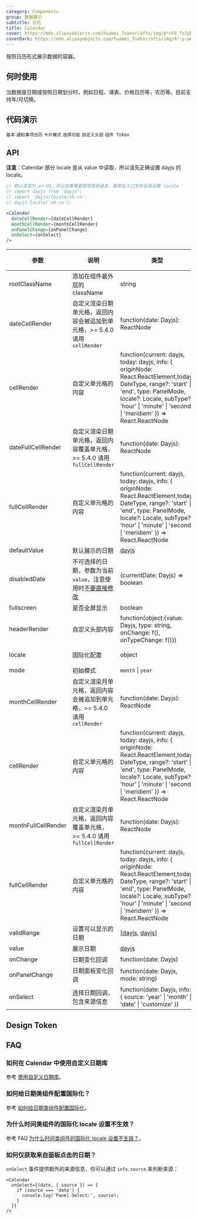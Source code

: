 ```yaml
---
category: Components
group: 数据展示
subtitle: 日历
title: Calendar
cover: https://mdn.alipayobjects.com/huamei_7uahnr/afts/img/A*nF6_To7pDSAAAAAAAAAAAAAADrJ8AQ/original
coverDark: https://mdn.alipayobjects.com/huamei_7uahnr/afts/img/A*-p-wQLik200AAAAAAAAAAAAADrJ8AQ/original
---
```


按照日历形式展示数据的容器。

## 何时使用

当数据是日期或按照日期划分时，例如日程、课表、价格日历等，农历等。目前支持年/月切换。

## 代码演示

<!-- prettier-ignore -->
<code src="./demo/basic.tsx" clientOnly>基本</code>
<code src="./demo/notice-calendar.tsx" clientOnly>通知事项日历</code>
<code src="./demo/card.tsx" clientOnly>卡片模式</code>
<code src="./demo/select.tsx" clientOnly>选择功能</code>
<code src="./demo/customize-header.tsx" clientOnly>自定义头部</code>
<code src="./demo/component-token.tsx" debug>组件 Token</code>

## API

**注意**：Calendar 部分 locale 是从 value 中读取，所以请先正确设置 dayjs 的 locale。

```jsx
// 默认语言为 en-US，所以如果需要使用其他语言，推荐在入口文件全局设置 locale
// import dayjs from 'dayjs';
// import 'dayjs/locale/zh-cn';
// dayjs.locale('zh-cn');

<Calendar
  dateCellRender={dateCellRender}
  monthCellRender={monthCellRender}
  onPanelChange={onPanelChange}
  onSelect={onSelect}
/>
```

| 参数 | 说明 | 类型 | 默认值 | 版本 |
| --- | --- | --- | --- | --- |
| rootClassName | 添加在组件最外层的 className | string | - | 5.2.0 |
| dateCellRender | 自定义渲染日期单元格，返回内容会被追加到单元格，>= 5.4.0 请用 `cellRender` | function(date: Dayjs): ReactNode | - | < 5.4.0 |
| cellRender | 自定义单元格的内容 | function(current: dayjs, today: dayjs, info: { originNode: React.ReactElement,today: DateType, range?: 'start' \| 'end', type: PanelMode, locale?: Locale, subType?: 'hour' \| 'minute' \| 'second' \| 'meridiem' }) => React.ReactNode | - | 5.4.0 |
| dateFullCellRender | 自定义渲染日期单元格，返回内容覆盖单元格，>= 5.4.0 请用 `fullCellRender` | function(date: Dayjs): ReactNode | - | < 5.4.0 |
| fullCellRender | 自定义单元格的内容 | function(current: dayjs, today: dayjs, info: { originNode: React.ReactElement,today: DateType, range?: 'start' \| 'end', type: PanelMode, locale?: Locale, subType?: 'hour' \| 'minute' \| 'second' \| 'meridiem' }) => React.ReactNode | - | 5.4.0 |
| defaultValue | 默认展示的日期 | [dayjs](https://day.js.org/) | - |  |
| disabledDate | 不可选择的日期，参数为当前 `value`，注意使用时[不要直接修改](https://github.com/ant-design/ant-design/issues/30987) | (currentDate: Dayjs) => boolean | - |  |
| fullscreen | 是否全屏显示 | boolean | true |  |
| headerRender | 自定义头部内容 | function(object:{value: Dayjs, type: string, onChange: f(), onTypeChange: f()}) | - |  |
| locale | 国际化配置 | object | [(默认配置)](https://github.com/ant-design/ant-design/blob/master/components/date-picker/locale/example.json) |  |
| mode | 初始模式 | `month` \| `year` | `month` |  |
| monthCellRender | 自定义渲染月单元格，返回内容会被追加到单元格，>= 5.4.0 请用 `cellRender` | function(date: Dayjs): ReactNode | - | < 5.4.0 |
| cellRender | 自定义单元格的内容 | function(current: dayjs, today: dayjs, info: { originNode: React.ReactElement,today: DateType, range?: 'start' \| 'end', type: PanelMode, locale?: Locale, subType?: 'hour' \| 'minute' \| 'second' \| 'meridiem' }) => React.ReactNode | - | 5.4.0 |
| monthFullCellRender | 自定义渲染月单元格，返回内容覆盖单元格，>= 5.4.0 请用 `fullCellRender` | function(date: Dayjs): ReactNode | - | < 5.4.0 |
| fullCellRender | 自定义单元格的内容 | function(current: dayjs, today: dayjs, info: { originNode: React.ReactElement,today: DateType, range?: 'start' \| 'end', type: PanelMode, locale?: Locale, subType?: 'hour' \| 'minute' \| 'second' \| 'meridiem' }) => React.ReactNode | - | 5.4.0 |
| validRange | 设置可以显示的日期 | \[[dayjs](https://day.js.org/), [dayjs](https://day.js.org/)] | - |  |
| value | 展示日期 | [dayjs](https://day.js.org/) | - |  |
| onChange | 日期变化回调 | function(date: Dayjs) | - |  |
| onPanelChange | 日期面板变化回调 | function(date: Dayjs, mode: string) | - |  |
| onSelect | 选择日期回调，包含来源信息 | function(date: Dayjs, info: { source: 'year' \| 'month' \| 'date' \| 'customize' }) | - | `info`: 5.6.0 |

## Design Token

<ComponentTokenTable component="Calendar"></ComponentTokenTable>

## FAQ

### 如何在 Calendar 中使用自定义日期库

参考 [使用自定义日期库](/docs/react/use-custom-date-library#calendar)。

### 如何给日期类组件配置国际化？

参考 [如何给日期类组件配置国际化](/components/date-picker-cn#%E5%9B%BD%E9%99%85%E5%8C%96%E9%85%8D%E7%BD%AE)。

### 为什么时间类组件的国际化 locale 设置不生效？

参考 FAQ [为什么时间类组件的国际化 locale 设置不生效？](/docs/react/faq#为什么时间类组件的国际化-locale-设置不生效)。

### 如何仅获取来自面板点击的日期？

`onSelect` 事件提供额外的来源信息，你可以通过 `info.source` 来判断来源：

```tsx
<Calendar
  onSelect={(date, { source }) => {
    if (source === 'date') {
      console.log('Panel Select:', source);
    }
  }}
/>
```
